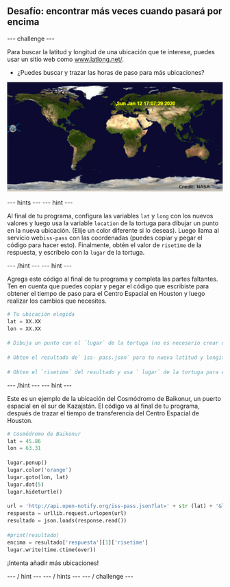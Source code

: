 ## Desafío: encontrar más veces cuando pasará por encima

\--- challenge \---

Para buscar la latitud y longitud de una ubicación que te interese, puedes usar un sitio web como <a href="http://www.latlong.net/" target="_blank">www.latlong.net/</a>.

+ ¿Puedes buscar y trazar las horas de paso para más ubicaciones? 

![captura de pantalla](images/iss-final.png)

\--- hints \--- \--- hint \---

Al final de tu programa, configura las variables `lat` y `long` con los nuevos valores y luego usa la variable `location` de la tortuga para dibujar un punto en la nueva ubicación. (Elije un color diferente si lo deseas). Luego llama al servicio web`iss-pass` con las coordenadas (puedes copiar y pegar el código para hacer esto). Finalmente, obtén el valor de `risetime` de la respuesta, y escríbelo con la `lugar` de la tortuga.

\--- /hint \--- \--- hint \---

Agrega este código al final de tu programa y completa las partes faltantes. Ten en cuenta que puedes copiar y pegar el código que escribiste para obtener el tiempo de paso para el Centro Espacial en Houston y luego realizar los cambios que necesites.

```python
# Tu ubicación elegida
lat = XX.XX
lon = XX.XX

# Dibuja un punto con el `lugar` de la tortuga (no es necesario crear una nueva tortuga), elije un color diferente

# Obten el resultado de` iss- pass.json` para tu nueva latitud y longitud

# Obten el `risetime` del resultado y usa ` lugar` de la tortuga para escribirlo en el mapa
```

\--- /hint \--- \--- hint \---

Este es un ejemplo de la ubicación del Cosmódromo de Baikonur, un puerto espacial en el sur de Kazajstán. El código va al final de tu programa, después de trazar el tiempo de transferencia del Centro Espacial de Houston.

```python
# Cosmódromo de Baikonur
lat = 45.86
lon = 63.31

lugar.penup()
lugar.color('orange')
lugar.goto(lon, lat)
lugar.dot(5)
lugar.hideturtle()

url = 'http://api.open-notify.org/iss-pass.json?lat=' + str (lat) + '&lon =' + str (lon)
respuesta = urllib.request.urlopen(url)
resultado = json.loads(response.read())

#print(resultado)
encima = resultado['respuesta'][1]['risetime']
lugar.write(time.ctime(over))
```

¡Intenta añadir más ubicaciones!

\--- / hint \--- \--- / hints \--- \--- / challenge \---